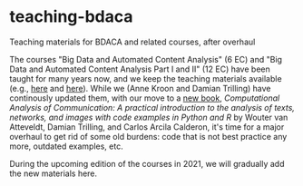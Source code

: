# teaching-bdaca
Teaching materials for BDACA and related courses, after overhaul

The courses "Big Data and Automated Content Analysis" (6 EC) and "Big Data and Automated Content Analysis Part I and II" (12 EC) have been taught for many years now, and we keep the teaching materials available (e.g., [here](https://github.com/annekroon/bdaca-6ec) and [here](https://github.com/damian0604/bdaca)). While we  (Anne Kroon and Damian Trilling) have continously updated them, with our move to a [new book](https://cssbook.net/), *Computational Analysis of Communication: A practical introduction to the analysis of texts, networks, and images with code examples in Python and R* by Wouter van Atteveldt, Damian Trilling, and Carlos Arcila Calderon, it's time for a major overhaul to get rid of some old burdens: code that is not best practice any more, outdated examples, etc.

During the upcoming edition of the courses in 2021, we will gradually add the new materials here.



